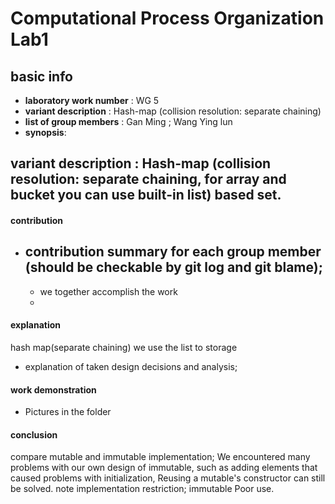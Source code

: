 # Computational Process Organization Lab1     
## basic info
* **laboratory work number** : WG 5 
* **variant description** :  Hash-map (collision resolution: separate chaining)
* **list of group members** : Gan Ming ; Wang Ying lun
* **synopsis**:

## variant description : Hash-map (collision resolution: separate chaining, for array and bucket you can use built-in list) based set. 
#### contribution
* contribution summary for each group member (should be checkable by git log and git blame);
    - 
    - we together accomplish the work
    - 
#### explanation 
hash map(separate chaining)
we use the list to storage 
* explanation of taken design decisions and analysis;
#### work demonstration 
* Pictures in the folder
#### conclusion
 compare mutable and immutable implementation;
    We encountered many problems with our own design of immutable, such as adding elements that caused problems with initialization,
    Reusing a mutable's constructor can still be solved.
    note implementation restriction;
    immutable Poor use.
  